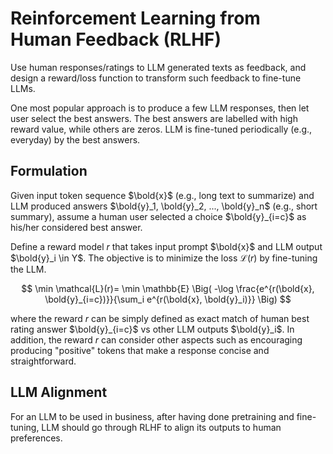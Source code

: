 # Reinforcement Learning from Human Feedback (RLHF)

Use human responses/ratings to LLM generated texts as feedback, and design a reward/loss function to transform such feedback to fine-tune LLMs.

One most popular approach is to produce a few LLM responses, then let user select the best answers.
The best answers are labelled with high reward value, while others are zeros.
LLM is fine-tuned periodically (e.g., everyday) by the best answers.

## Formulation

Given input token sequence $\bold{x}$ (e.g., long text to summarize) and LLM produced answers $\bold{y}_1, \bold{y}_2, ..., \bold{y}_n$ (e.g., short summary), assume a human user selected a choice $\bold{y}_{i=c}$ as his/her considered best answer.

Define a reward model $r$ that takes input prompt $\bold{x}$ and LLM output $\bold{y}_i \in Y$.
The objective is to minimize the loss $\mathcal{L}(r)$ by fine-tuning the LLM.

$$
\min \mathcal{L}(r)=
\min \mathbb{E} \Big( -\log \frac{e^{r(\bold{x}, \bold{y}_{i=c})}}{\sum_i e^{r(\bold{x}, \bold{y}_i)}} \Big)
$$

where the reward $r$ can be simply defined as exact match of human best rating answer $\bold{y}_{i=c}$ vs other LLM outputs $\bold{y}_i$.
In addition, the reward $r$ can consider other aspects such as encouraging producing "positive" tokens that make a response concise and straightforward.

## LLM Alignment

For an LLM to be used in business, after having done pretraining and fine-tuning, LLM should go through RLHF to align its outputs to human preferences.